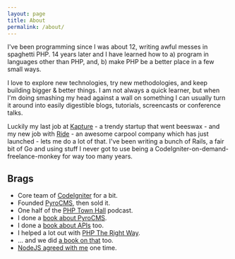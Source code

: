 ```yaml
---
layout: page
title: About
permalink: /about/
---
```


I've been programming since I was about 12, writing awful messes in spaghetti PHP. 14 years later and I have learned how to a) program in languages other than PHP, and, b) make PHP be a better place in a few small ways.

I love to explore new technologies, try new methodologies, and keep building bigger & better things. I am not always a quick learner, but when I'm doing smashing my head against a wall on something I can usually turn it around into easily digestible blogs, tutorials, screencasts or conference talks.

Luckily my last job at [Kapture] - a trendy startup that went beeswax - and my new job with [Ride] - an awesome carpool company which has just launched - lets me do a lot of that. I've been writing a bunch of Rails, a fair bit of Go and using stuff I never got to use being a CodeIgniter-on-demand-freelance-monkey for way too many years.

[Kapture]: http://mashable.com/2012/11/16/kapture/
[Ride]: http://ride.com/

## Brags

* Core team of [CodeIgniter] for a bit.
* Founded [PyroCMS], then sold it.
* One half of the [PHP Town Hall] podcast.
* I done a [book about PyroCMS].
* I done a [book about APIs] too.
* I helped a lot out with [PHP The Right Way].
* ... and we did [a book on that] too.
* [NodeJS agreed with me] one time.

[PyroCMS]: http://pyrocms.com/
[CodeIgniter]: http://codeigniter.com/
[book about PyroCMS]: https://leanpub.com/catapultintopyrocms
[book about APIs]: http://apisyouwonthate.com
[PHP Town Hall]: http://phptownhall.com/
[PHP The Right Way]: http://phptherightway.com/
[NodeJS agreed with me]: https://twitter.com/nodejs/status/400295942311534592
[a book on that]: https://leanpub.com/phptherightway
